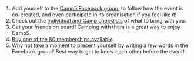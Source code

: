 1. Add yourself to the <a href="https://www.facebook.com/groups/camp5" target="_blank">Camp5 Facebook group</a>, to follow how the event is co-created, and even participate in its organisation if you feel like it!
2. Check out the [Individual and Camp checklists](#your-checklists) of what to bring with you.
3. Get your friends on board! Camping with them is a great way to enjoy Camp5.
4. <a href="http://camp5-2017.eventbrite.com" target="_blank">Buy one of the 80 memberships available</a>.
5. Why not take a moment to present yourself by writing a few words in the Facebook group? Best way to get to know each other before the event!
